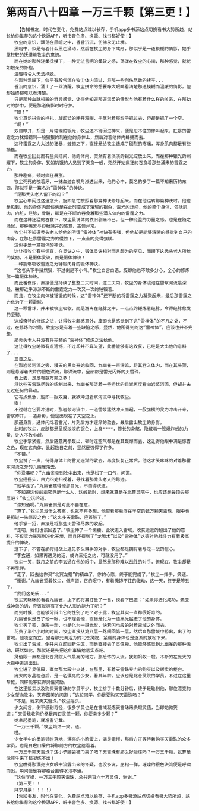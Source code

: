# 第两百八十四章 一万三千颗【第三更！】
        【告知书友，时代在变化，免费站点难以长存，手机app多书源站点切换看书大势所趋，站长给你推荐的这个换源APP，听书音色多、换源、找书都好使！】
       牧尘的意识，飘荡在黑暗之中，昏昏沉沉，仿佛永无止境。
       黑暗中，似是有着什么黑芒涌动，然后在牧尘的身下成形，那似乎是一道模糊的倩影，她手掌轻轻的抚摸着牧尘的意识。
       而在她的那种轻柔抚摸下，一种无法言明的柔软之感，荡漾在牧尘的心间，那种感觉，就犹如娘亲的怀抱。
       温暖得令人无法挣脱。
       在那种温暖下，似乎有股气流在牧尘体内流过，将那一些创伤尽数的抚平...
       昏沉的意识，涌上了一丝清醒，牧尘拼命的想要睁大眼睛看清楚那道模糊而温暖的倩影，但却始终都难以看清楚。
       只是那种血脉相融的奇异感觉，让得他知道那道温柔的倩影与他有着什么样的关系，在那幼时的梦中，便是那道倩影时时守护。
       “娘！”
       牧尘意识拼命的挣扎，旋即猛的睁开双眼，手掌对着那影子抓过去，但却是抓了一个空。
       “啊！”
       双目睁开，却是一片璀璨的银光，牧尘还不待回过神来，便是忍不住的惨叫起来，狂暴的雷霆之力犹如钢刺一般狠狠的刺在他的身体上，然后对着他体内蜂拥而去。
       这种雷霆之力太过的狂暴，蜂拥之下，直接是给牧尘造成了剧烈的疼痛，浑身肌肉都是有些抽搐。
       而在牧尘因此而有些失措间，他的体内，突然有着淡淡的银光绽放出来，而在那种银光的照耀下，牧尘的身体，犹如饥饿的人见到了美食一般，竟然开始疯狂的吞食着那些涌来的雷霆之力。
       那种剧痛，顿时疯狂暴涨。
       牧尘死死的咬着牙，一抹血迹自嘴角渗透出来，他的心中，莫名的多了一篇不知来历的东西，那似乎是一篇名为“雷神体”的神诀。
       “是那秃头老人留下的吗？”
       牧尘心中闪过这道念头，旋即急忙按照着那篇神诀修炼起来，而在他运转那篇神诀时，他也是见到，他的身体内部仿佛是在此时变成了璀璨的银色，雷光闪烁间，他的整个身体，包括肌肉，内脏，经脉，骨骼，都是在不断的吞食着那些涌入体内的雷霆之力。
       而在这种狂猛的吞食下，牧尘虽说体内依旧剧痛不已，但一种充盈的力量之感，也是在随之涌起，那种痛苦与舒畅兼并的感觉，古怪异常。
       牧尘并不知道秃头老人给他的所谓“雷神体”神诀有多强，但他却是能够清晰的感觉到自己的肉身，在那狂暴雷霆之力的侵蚀下，一点点的变得强横。
       这似乎是一篇锻体的神诀。
       这让得牧尘有些惊喜，在灵诀之中，锻体灵诀相对而言颇为的罕见，而眼下这秃头老人所给的奖励，不是锻体灵诀，而是锻体神诀！
       一种能够吸收雷霆之力锤锻肉身的锻体神诀。
       “这老头下手虽然狠，不过倒是不小气。”牧尘自言自语，旋即他也不敢多分心，全心的修炼那一篇锻体神诀。
       而此番修炼，直接便是持续了整整三天时间，这三天内，牧尘的身体浸泡在雷浆河流最深处，被那近乎源源不断的雷霆之力一次又一次的锤锻着。
       而且，在牧尘肉体被锤锻的时候，这“雷神体”还不断的将雷霆之力凝聚起来，最后那雷霆之力化为了一颗雷球。
       这一颗雷球，并未被牧尘吸收，而是游离在经脉之中，一点点的锤炼着经脉，令得经脉愈发的坚韧。
       这般奇特的修炼之法，让得牧尘颇感意外，旋即也是感觉到了这“雷神体”的不凡之处，不过，在修炼的时候，牧尘总是有着一些缺陷之感，显然，他所得到的这“雷神体”，应该也并不完整。
       那秃头老人并没有将完整的“雷神体”修炼之法给他。
       这让得牧尘略微有点遗憾，不过却并不算失望，此番能够有这收获，已经是大出他的意料了...
       三日之后。
       在那岩浆河流之旁，漫天的黑炎开始收回，九幽雀一声清鸣，将其吞入体内，而在其头顶，则是悬浮着大片的银色洪流，那洪流中，全部都是雷光闪烁的天雷珠。
       看上去，足足有数万颗之多！
       将这些天雷珠尽数的炼制出来，九幽雀那泛着一些担忧的目光再度看向岩浆河流，但却并未见过任何的异动。
       它有点焦急，旋即一振双翼，就欲冲进岩浆河流中寻找牧尘。
       嘭！
       不过就在它要冲进时，那岩浆河流中，一道雷浆猛然冲天而起，一股强横的灵力冲击开来，雷浆炸开，一道身影，便是出现在了天空之上。
       那道身影，通体闪烁着雷光，片刻后方才逐渐的散去，最后露出牧尘的身影。
       此时的牧尘，皮肤都是呈现淡淡的银色，上身****，修长的身躯，隐藏着一股爆炸般的力量，让人不敢小觑。
       牧尘手掌紧握，然后随意两拳轰出，顿时连空气都是在其轰爆而去，这让得他眼中满是惊喜之色，现在这肉体，比起数日之前，显然是强悍了许多。
       “不错。”
       牧尘赞了一声，待得身体上的雷光逐渐的散去，再度恢复正常后，他这才笑眯眯的对着那雷浆河流之旁的九幽雀落去。
       “你没事吧？”九幽雀见到牧尘出来，也是松了一口气，问道。
       牧尘摇摇头，目光四处扫视着，寻找着那秃头老人的踪迹。
       “他早走了。”九幽雀瞧得他那目光，不由得说道。
       “不知道这位前辈究竟是什么人，这般能耐，想来就算是在北苍灵院中，也应该是最顶尖那层吧？”牧尘沉吟道。
       “谁知道呢。”九幽雀倒是对此不甚在意。
       “算了。”牧尘见没什么答案，也就不再多想，他望着那悬浮在半空的数万颗天雷珠，眼中也是掠过一抹惊叹之色：“这么多天雷珠，应该够了。”
       他手掌一招，直接是将那些天雷珠尽数的收起。
       “走吧，我们也该回去了。”牧尘伸了一个懒腰，此次进入雷域，收获远远的超出了他的意料，不仅实力暴涨到准化天境，而且还得到了“龙腾术”以及“雷神体”这等对他战斗力有着极高提升的神诀。
       这下子，不管在那狩猎战上遇见多么棘手的对手，牧尘都是拥有着与之一战的信心。
       “李玄通，如果再遇见的话，或许三招之约，可就没用了。”
       牧尘一笑，数月之前的李玄通在他的眼中，显然是那种难以战胜的对手，但现在，牧尘却是不再忌惮。
       “走了，回去给你买“北冥龙鲲”的精血了，你的心愿，终于能完成了。”牧尘一挥手，笑道。
       “谢谢。”九幽雀望着牧尘，低声道，它的眼中，有着掩饰不住的激动，这一天，终于是等到了。
       “我们这关系...”
       牧尘笑眯眯的看着九幽雀，上下的将其打量了一番，摸着下巴道：“如果你进化成功，蜕变成神兽的话，应该就拥有了化为人形的能力了吧？”
       而到时候，也能够分辩出它的性别了吧？对于此，牧尘其实一直都很好奇的。
       九幽雀似是白了他一眼，也不理会他，直接是化为一道黑光钻进了他的身体。
       牧尘笑了笑，身形一动，也是化为一道光影，快若闪电般的对着雷域之外而去。
       花费了半个小时的时间，牧尘直接从第八层一路闯回第一层，然后自那雷域中掠出，出了的雷域，他凌空而立，望着那充满活力的北苍灵院，紧绷的身体也是逐渐的放松下来。
       牧尘出了雷域，倒并未立即回新生区，而是直接去了灵值殿，他能够感觉到九幽雀的那种激动，既然如此，那就还是先把这件事情给落实点吧。
       灵值殿一直都是北苍灵院人气最高的地方，那恐怖的人流，犹如蚂蚁一般，不断的在庞大的大殿中进进出出。
       牧尘进了灵值殿，直奔那大殿中央处，在那里，有着天雷珠专门的购买以及贩卖的柜台。
       庞大的水晶柜台后，是一名漂亮的少女，看其年龄，应该也是北苍灵院的学员，不过在这里帮忙，同样能够获得灵值奖励。
       在这里贩卖以及购买天雷珠的学员不少，牧尘排了十数分钟后，终于是轮到他，那位漂亮的少女望向牧尘，笑容甜美的问道：“这位同学，你是要购买天雷珠吗？”
       “不是，我来卖天雷珠。”牧尘摇头。
       少女闻言，倒不感到奇怪，很多学员也是在雷域凝炼天雷珠来换取灵值，当即她微笑道：“天雷珠收购价格是两百灵值一颗，你要卖多少颗？”
       她拿起墨笔，就准备记载。
       “一万三千颗。”牧尘灿烂一笑，道。
       啪。
       少女手中的墨笔顿时落地，漂亮的小脸蛋上，满是错愕，那后方正等待着购买天雷珠的众多学员，也是目瞪口呆的将那前方的牧尘给看着。
       一万三千颗天雷珠？这小子脑袋被门夹了吧？天雷珠有那么好凝炼吗？一万三千颗，就算是沈苍生来了都凝炼不出！
       牧尘瞧得那漂亮少女眼中流露出来的怀疑，也没多说，屈指一弹，璀璨的银色洪流便是呼啸而出，瞬间便是将那柜台围得水泄不通。
       “这位学姐，一万三千颗天雷珠，总共两百六十万灵值，谢谢。”
       （第三更！！
       拜求月票！！！！）
       【告知书友，时代在变化，免费站点难以长存，手机app多书源站点切换看书大势所趋，站长给你推荐的这个换源APP，听书音色多、换源、找书都好使！】